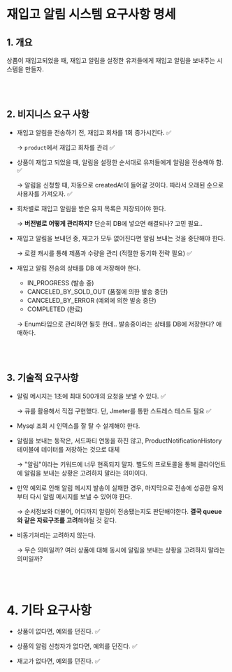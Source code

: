 # 재입고 알림 시스템 요구사항 명세

## 1. 개요

상품이 재입고되었을 때, 재입고 알림을 설정한 유저들에게 재입고 알림을 보내주는 시스템을 만들자.

<br>
<br>

## 2. 비지니스 요구 사항

- 재입고 알림을 전송하기 전, 재입고 회차를 1회 증가시킨다. ✅

  &rarr; `product`에서 재입고 회차를 관리 ✅


- 상품이 재입고 되었을 때, 알림을 설정한 순서대로 유저들에게 알림을 전송해야 함. ✅

  &rarr; 알림을 신청할 때, 자동으로 createdAt이 들어갈 것이다. 따라서 오래된 순으로 사용자를 가져오자. ✅


- 회차별로 재입고 알림을 받은 유저 목록은 저장되어야 한다.

  &rarr; **버전별로 어떻게 관리하지?** 단순히 DB에 넣으면 해결되나? 고민 필요..


- 재입고 알림을 보내던 중, 재고가 모두 없어진다면 알림 보내는 것을 중단해야 한다.

  &rarr; 로컬 캐시를 통해 제품과 수량을 관리 (적절한 동기화 전략 필요) ✅


- 재입고 알림 전송의 상태를 DB 에 저장해야 한다.
    - IN_PROGRESS (발송 중)
    - CANCELED_BY_SOLD_OUT (품절에 의한 발송 중단)
    - CANCELED_BY_ERROR (예외에 의한 발송 중단)
    - COMPLETED (완료)

  &rarr; Enum타입으로 관리하면 될듯 한데.. 발송중이라는 상태를 DB에 저장한다? 애매하다.

<br>
<br>

## 3. 기술적 요구사항

- 알림 메시지는 1초에 최대 500개의 요청을 보낼 수 있다. ✅

  &rarr; 큐를 활용해서 직접 구현했다. 단, Jmeter를 통한 스트레스 테스트 필요 ✅


- Mysql 조회 시 인덱스를 잘 탈 수 설계해야 한다.


- 알림을 보내는 동작은, 서드파티 연동을 하진 않고, ProductNotificationHistory 테이블에 데이터를 저장하는 것으로 대체

  &rarr; "알림"이라는 키워드에 너무 현혹되지 말자. 별도의 프로토콜을 통해 클라이언트에 알림을 보내는 상황은 고려하지 말라는 의미이다.


- 만약 예외로 인해 알림 메시지 발송이 실패한 경우, 마지막으로 전송에 성공한 유저부터 다시 알림 메시지를 보낼 수 있어야 한다.

  &rarr; 순서정보와 더불어, 어디까지 알림이 전송됐는지도 판단해야한다. **결국 queue와 같은 자료구조를 고려**해야될 것 같다.


- 비동기처리는 고려하지 않는다.

  &rarr; 무슨 의미일까? 여러 상품에 대해 동시에 알림을 보내는 상황을 고려하지 말라는 의미일까?

<br>
<br>

# 4. 기타 요구사항

- 상품이 없다면, 예외를 던진다. ✅


- 상품의 알림 신청자가 없다면, 예외를 던진다. ✅


- 재고가 없다면, 예외를 던진다. ✅

